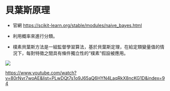 # 貝葉斯原理

- 官網 https://scikit-learn.org/stable/modules/naive_bayes.html

- 利用概率來進行分類。

- 樸素貝葉斯方法是一組監督學習算法，基於貝葉斯定理，在給定類變量值的情況下，每對特徵之間具有條件獨立性的“樸素”假設被應用。

 <img src="http://chart.googleapis.com/chart?cht=tx&chl= P(y | x_1, \dots, x_n) = \frac{P(y) P(x_1, \dots, x_n | y)}{P(x_1, \dots, x_n)}" style="border:none;"> 
  
https://www.youtube.com/watch?v=80rNvr7woAE&list=PLwDQt7s1o9J65aQ6HYN4LaqRkX8ncKG1D&index=94
